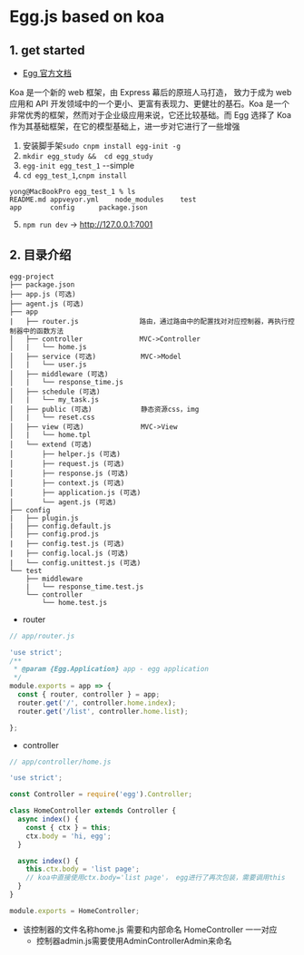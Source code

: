 
# Egg.js based on koa


## 1. get started
- [Egg 官方文档](https://eggjs.org/zh-cn/intro/quickstart.html)

Koa 是一个新的 web 框架，由 Express 幕后的原班人马打造， 致力于成为 web 应用和 API 开发领域中的一个更小、更富有表现力、更健壮的基石。Koa 是一个非常优秀的框架，然而对于企业级应用来说，它还比较基础。而 Egg 选择了 Koa 作为其基础框架，在它的模型基础上，进一步对它进行了一些增强


1. 安装脚手架`sudo cnpm install egg-init -g`
2. `mkdir egg_study &&  cd egg_study`
3. `egg-init egg_test_1` --simple
4. `cd egg_test_1`,`cnpm install`
  ```
  yong@MacBookPro egg_test_1 % ls
  README.md	appveyor.yml	node_modules	test
  app		config		package.json
   ```
5. `npm run dev` -> http://127.0.0.1:7001


## 2. 目录介绍

```
egg-project
├── package.json
├── app.js (可选)
├── agent.js (可选)
├── app
|   ├── router.js               路由，通过路由中的配置找对对应控制器，再执行控制器中的函数方法
│   ├── controller              MVC->Controller
│   |   └── home.js
│   ├── service (可选)           MVC->Model
│   |   └── user.js
│   ├── middleware (可选)
│   |   └── response_time.js
│   ├── schedule (可选)
│   |   └── my_task.js
│   ├── public (可选)            静态资源css，img
│   |   └── reset.css
│   ├── view (可选)              MVC->View
│   |   └── home.tpl
│   └── extend (可选)
│       ├── helper.js (可选)
│       ├── request.js (可选)
│       ├── response.js (可选)
│       ├── context.js (可选)
│       ├── application.js (可选)
│       └── agent.js (可选)
├── config
|   ├── plugin.js
|   ├── config.default.js
│   ├── config.prod.js
|   ├── config.test.js (可选)
|   ├── config.local.js (可选)
|   └── config.unittest.js (可选)
└── test
    ├── middleware
    |   └── response_time.test.js
    └── controller
        └── home.test.js
```

- router
```javascript
// app/router.js

'use strict';
/**
 * @param {Egg.Application} app - egg application
 */
module.exports = app => {
  const { router, controller } = app;
  router.get('/', controller.home.index);
  router.get('/list', controller.home.list);

};
```
- controller
```javascript
// app/controller/home.js

'use strict';

const Controller = require('egg').Controller;

class HomeController extends Controller {
  async index() {
    const { ctx } = this;
    ctx.body = 'hi, egg';
  }

  async index() {
    this.ctx.body = 'list page';
    // koa中直接使用ctx.body='list page'， egg进行了再次包装，需要调用this
  }
}

module.exports = HomeController;
```
- 该控制器的文件名称home.js 需要和内部命名  HomeController 一一对应
  - 控制器admin.js需要使用AdminControllerAdmin来命名



